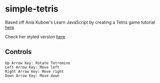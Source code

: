 # simple-tetris

Based off Ania Kubow's Learn JavaScript by creating a Tetris game tutorial [here](https://www.freecodecamp.org/news/learn-javascript-by-creating-a-tetris-game/)

Check her styled version [here](https://www.aniakubow.com/Tetris/)

## Controls
```code
Up Arrow Key: Rotate Tetromino
Left Arrow Key: Move left
Right Arrow Key: Move right
Down Arrow Key: Move down
```
